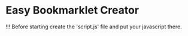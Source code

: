 # Easy Bookmarklet Creator

!!! Before starting create the 'script.js' file and put your javascript there.
